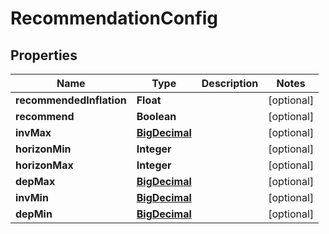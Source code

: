 
# RecommendationConfig

## Properties
Name | Type | Description | Notes
------------ | ------------- | ------------- | -------------
**recommendedInflation** | **Float** |  |  [optional]
**recommend** | **Boolean** |  |  [optional]
**invMax** | [**BigDecimal**](BigDecimal.md) |  |  [optional]
**horizonMin** | **Integer** |  |  [optional]
**horizonMax** | **Integer** |  |  [optional]
**depMax** | [**BigDecimal**](BigDecimal.md) |  |  [optional]
**invMin** | [**BigDecimal**](BigDecimal.md) |  |  [optional]
**depMin** | [**BigDecimal**](BigDecimal.md) |  |  [optional]



